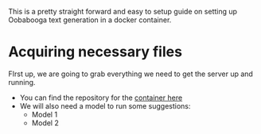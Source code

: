 This is a pretty straight forward and easy to setup guide on setting up Oobabooga text generation in a docker container. 

# Acquiring necessary files
 FIrst up, we are going to grab everything we need to get the server up and running.
  * You can find the repository for the [container here](https://github.com/Atinoda/text-generation-webui-docker)
  * We will also need a model to run some suggestions:
  	* Model 1
   	* Model 2